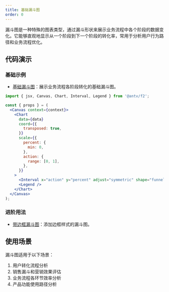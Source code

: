 ```yaml
---
title: 基础漏斗图
order: 0
---
```


漏斗图是一种特殊的图表类型，通过漏斗形状来展示业务流程中各个阶段的数据变化。它能够直观地显示从一个阶段到下一个阶段的转化率，常用于分析用户行为路径和业务流程优化。

## 代码演示

### 基础示例

- [基础漏斗图](./demo/funnel.jsx)：展示业务流程各阶段转化的基础漏斗图。

```jsx
import { jsx, Canvas, Chart, Interval, Legend } from '@antv/f2';

const { props } = (
  <Canvas context={context}>
    <Chart
      data={data}
      coord={{
        transposed: true,
      }}
      scale={{
        percent: {
          min: 0,
        },
        action: {
          range: [0, 1],
        },
      }}
    >
      <Interval x="action" y="percent" adjust="symmetric" shape="funnel" color="action" showLabel />
      <Legend />
    </Chart>
  </Canvas>
);
```

### 进阶用法

- [带边框漏斗图](./demo/stroke.jsx)：添加边框样式的漏斗图。

## 使用场景

漏斗图适用于以下场景：

1. 用户转化流程分析
2. 销售漏斗和营销效果评估
3. 业务流程各环节效率分析
4. 产品功能使用路径分析
